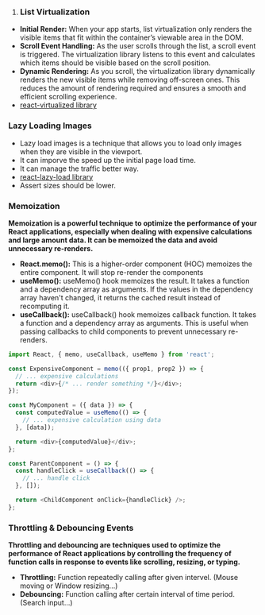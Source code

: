 1. ### List Virtualization
- __Initial Render:__ When your app starts, list virtualization only renders the visible items that fit within the container’s viewable area in the DOM.
- __Scroll Event Handling:__ As the user scrolls through the list, a scroll event is triggered. The virtualization library listens to this event and calculates which items should be visible based on the scroll position.
- __Dynamic Rendering:__ As you scroll, the virtualization library dynamically renders the new visible items while removing off-screen ones. This reduces the amount of rendering required and ensures a smooth and efficient scrolling experience.
- [react-virtualized library](https://www.npmjs.com/package/react-virtualized)

### Lazy Loading Images
- Lazy load images is a technique that allows you to load only images when they are visible in the viewport.
- It can imporve the speed up the initial page load time.
- It can manage the traffic better way.
- [react-lazy-load library](https://www.npmjs.com/package/react-lazy-load)
- Assert sizes should be lower. 

### Memoization
__Memoization is a powerful technique to optimize the performance of your React applications, especially when dealing with expensive calculations and large amount data. It can be memoized the data and avoid unnecessary re-renders.__
- __React.memo():__ This is a higher-order component (HOC) memoizes the entire component. It will stop re-render the components
- __useMemo():__ useMemo() hook memoizes the result. It takes a function and a dependency array as arguments. If the values in the dependency array haven't changed, it returns the cached result instead of recomputing it.
- __useCallback():__ useCallback() hook memoizes callback function. It takes a function and a dependency array as arguments. This is useful when passing callbacks to child components to prevent unnecessary re-renders.
```javascript
import React, { memo, useCallback, useMemo } from 'react';

const ExpensiveComponent = memo(({ prop1, prop2 }) => {
  // ... expensive calculations
  return <div>{/* ... render something */}</div>;
});

const MyComponent = ({ data }) => {
  const computedValue = useMemo(() => {
    // ... expensive calculation using data
  }, [data]);

  return <div>{computedValue}</div>;
};

const ParentComponent = () => {
  const handleClick = useCallback(() => {
    // ... handle click
  }, []);

  return <ChildComponent onClick={handleClick} />;
};
```

### Throttling & Debouncing Events
__Throttling and debouncing are techniques used to optimize the performance of React applications by controlling the frequency of function calls in response to events like scrolling, resizing, or typing.__
- __Throttling:__ Function repeatedly calling after given intervel. (Mouse moving or Window resizing...)
- __Debouncing:__ Function calling after certain interval of time period. (Search input...)
